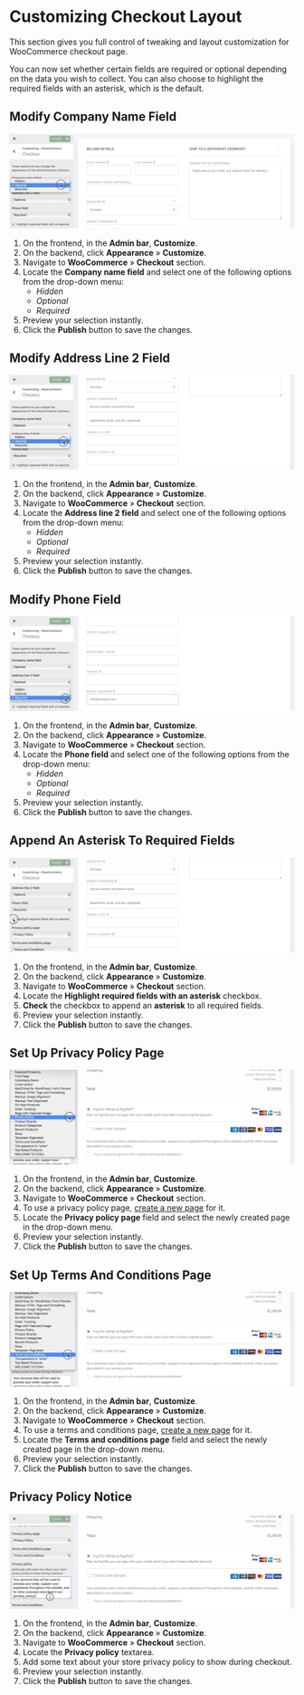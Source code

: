 # Customizing Checkout Layout

This section gives you full control of tweaking and layout customization for WooCommerce checkout page.

You can now set whether certain fields are required or optional depending on the data you wish to collect. You can also choose to highlight the required fields with an asterisk, which is the default.

## Modify Company Name Field

![Modify Company Name Field](img/checkout-modify-company-name-field.jpg)

1. On the frontend, in the **Admin bar**, **Customize**.
2. On the backend, click **Appearance** » **Customize**.
3. Navigate to **WooCommerce** » **Checkout** section.
4. Locate the **Company name field** and select one of the following options from the drop-down menu:<br/>
   * *Hidden*
   * *Optional*
   * *Required*
5. Preview your selection instantly.
6. Click the **Publish** button to save the changes.

## Modify Address Line 2 Field

![Modify Address Line 2 Field](img/checkout-modify-address-line2-field.jpg)

1. On the frontend, in the **Admin bar**, **Customize**.
2. On the backend, click **Appearance** » **Customize**.
3. Navigate to **WooCommerce** » **Checkout** section.
4. Locate the **Address line 2 field** and select one of the following options from the drop-down menu:<br/>
   * *Hidden*
   * *Optional*
   * *Required*
5. Preview your selection instantly.
6. Click the **Publish** button to save the changes.

## Modify Phone Field

![Modify Phone Field](img/checkout-modify-phone-field.jpg)

1. On the frontend, in the **Admin bar**, **Customize**.
2. On the backend, click **Appearance** » **Customize**.
3. Navigate to **WooCommerce** » **Checkout** section.
4. Locate the **Phone field** and select one of the following options from the drop-down menu:<br/>
   * *Hidden*
   * *Optional*
   * *Required*
5. Preview your selection instantly.
6. Click the **Publish** button to save the changes.

## Append An Asterisk To Required Fields

![Append An Asterisk To Required Fields](img/checkout-append-asterisk-to-required-fields.jpg)

1. On the frontend, in the **Admin bar**, **Customize**.
2. On the backend, click **Appearance** » **Customize**.
3. Navigate to **WooCommerce** » **Checkout** section.
4. Locate the **Highlight required fields with an asterisk** checkbox.
5. **Check** the checkbox to append an **asterisk** to all required fields.
6. Preview your selection instantly.
7. Click the **Publish** button to save the changes.

## Set Up Privacy Policy Page

![Set Up Privacy Policy Page](img/checkout-privacy-policy-page.jpg)

1. On the frontend, in the **Admin bar**, **Customize**.
2. On the backend, click **Appearance** » **Customize**.
3. Navigate to **WooCommerce** » **Checkout** section.
4. To use a privacy policy page, [create a new page](creating-page) for it.
5. Locate the **Privacy policy page** field and select the newly created page in the drop-down menu.
6. Preview your selection instantly.
7. Click the **Publish** button to save the changes.

## Set Up Terms And Conditions Page

![Set Up Terms And Conditions Page](img/checkout-terms-and-conditions-page.jpg)

1. On the frontend, in the **Admin bar**, **Customize**.
2. On the backend, click **Appearance** » **Customize**.
3. Navigate to **WooCommerce** » **Checkout** section.
4. To use a terms and conditions page, [create a new page](creating-page) for it.
5. Locate the **Terms and conditions page** field and select the newly created page in the drop-down menu.
6. Preview your selection instantly.
7. Click the **Publish** button to save the changes.

## Privacy Policy Notice

![Privacy Policy Notice](img/checkout-privacy-policy-notice.jpg)

1. On the frontend, in the **Admin bar**, **Customize**.
2. On the backend, click **Appearance** » **Customize**.
3. Navigate to **WooCommerce** » **Checkout** section.
4. Locate the **Privacy policy** textarea.
5. Add some text about your store privacy policy to show during checkout.
6. Preview your selection instantly.
7. Click the **Publish** button to save the changes.

